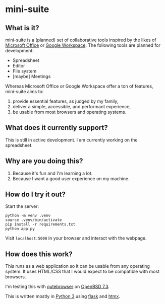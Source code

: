 # mini-suite 

## What is it?

mini-suite is a (planned) set of collaborative tools inspired by the likes
of <a href="https://www.office.com/">Microsoft Office</a>
or <a href="https://workspace.google.com/">Google Workspace</a>.
The following tools are planned for development:
- Spreadsheet
- Editor
- File system
- [maybe] Meetings

Whereas Microsoft Office or Google Workspace offer a ton of features,
mini-suite aims to:
1. provide essential features, as judged by my family,
2. deliver a simple, accessible, and performant experience,
3. be usable from most browsers and operating systems.

## What does it currently support?

This is still in active development.
I am currently working on the spreadsheet.

## Why are you doing this?

1. Because it's fun and I'm learning a lot.
2. Because I want a good user experience on my machine.

## How do I try it out?

Start the server:
```
python -m venv .venv
source .venv/bin/activate
pip install -r requirements.txt
python app.py
```

Visit `localhost:5000` in your browser and interact with the webpage.

## How does this work?

This runs as a web application so it can be usable from any operating system.
It uses HTML/CSS that I would expect to be compatible with most browsers.

I'm testing this with <a href="https://www.qutebrowser.org/">qutebrowser</a>
on <a href="https://www.openbsd.org/73.html">OpenBSD 7.3</a>.

This is written mostly in <a href="https://www.python.org/">Python 3</a>
using <a href="https://flask.palletsprojects.com/en/3.0.x/">flask</a>
and <a href="https://htmx.org/">htmx</a>.
